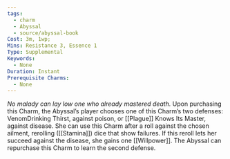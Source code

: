 ```yaml
---
tags:
  - charm
  - Abyssal
  - source/abyssal-book
Cost: 3m, 1wp; 
Mins: Resistance 3, Essence 1
Type: Supplemental
Keywords:
  - None
Duration: Instant
Prerequisite Charms:
  - None
---
```

*No malady can lay low one who already mastered death.*
Upon purchasing this Charm, the Abyssal’s player chooses one of this Charm’s two defenses: VenomDrinking Thirst, against poison, or [[Plague]] Knows Its Master, against disease. She can use this Charm after a roll against the chosen ailment, rerolling ([[Stamina]]) dice that show failures. If this reroll lets her succeed against the disease, she gains one [[Willpower]].
The Abyssal can repurchase this Charm to learn the second defense.
